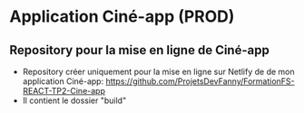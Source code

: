 #  Application Ciné-app (PROD)

## Repository pour la mise en ligne de Ciné-app

- Repository créer uniquement pour la mise en ligne sur Netlify de de mon application Ciné-app: https://github.com/ProjetsDevFanny/FormationFS-REACT-TP2-Cine-app
- Il contient le dossier "build" 
